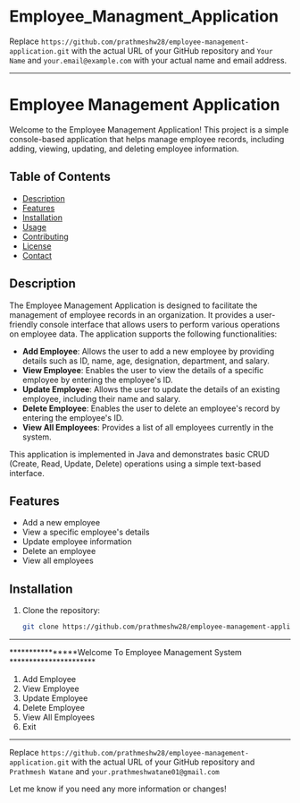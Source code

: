 # Employee_Managment_Application

Replace `https://github.com/prathmeshw28/employee-management-application.git` with the actual URL of your GitHub repository and `Your Name` and `your.email@example.com` with your actual name and email address.

*******************************************************************************************
# Employee Management Application

Welcome to the Employee Management Application! This project is a simple console-based application that helps manage employee records, including adding, viewing, updating, and deleting employee information.

## Table of Contents

- [Description](#description)
- [Features](#features)
- [Installation](#installation)
- [Usage](#usage)
- [Contributing](#contributing)
- [License](#license)
- [Contact](#contact)

## Description

The Employee Management Application is designed to facilitate the management of employee records in an organization. It provides a user-friendly console interface that allows users to perform various operations on employee data. The application supports the following functionalities:

- **Add Employee**: Allows the user to add a new employee by providing details such as ID, name, age, designation, department, and salary.
- **View Employee**: Enables the user to view the details of a specific employee by entering the employee's ID.
- **Update Employee**: Allows the user to update the details of an existing employee, including their name and salary.
- **Delete Employee**: Enables the user to delete an employee's record by entering the employee's ID.
- **View All Employees**: Provides a list of all employees currently in the system.

This application is implemented in Java and demonstrates basic CRUD (Create, Read, Update, Delete) operations using a simple text-based interface.

## Features

- Add a new employee
- View a specific employee's details
- Update employee information
- Delete an employee
- View all employees

## Installation

1. Clone the repository:
   ```bash
   git clone https://github.com/prathmeshw28/employee-management-application.git
   

****************************************************************************************
****************Welcome To Employee Management System **********************
1. Add Employee
2. View Employee
3. Update Employee
4. Delete Employee
5. View All Employees
6. Exit



*************************************************************************

Replace `https://github.com/prathmeshw28/employee-management-application.git` with the actual URL of your GitHub repository and `Prathmesh Watane` and `your.prathmeshwatane01@gmail.com`

Let me know if you need any more information or changes!


